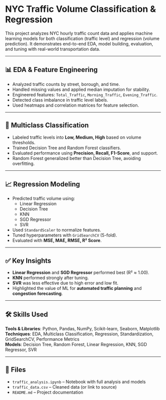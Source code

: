 # NYC Traffic Volume Classification & Regression

This project analyzes NYC hourly traffic count data and applies machine learning models for both classification (traffic level) and regression (volume prediction). It demonstrates end-to-end EDA, model building, evaluation, and tuning with real-world transportation data.

---

## 📊 EDA & Feature Engineering

- Analyzed traffic counts by street, borough, and time.
- Handled missing values and applied median imputation for stability.
- Engineered features: `Total_Traffic`, `Morning_Traffic`, `Evening_Traffic`.
- Detected class imbalance in traffic level labels.
- Used heatmaps and correlation matrices for feature selection.

---

## 🧠 Multiclass Classification

- Labeled traffic levels into **Low, Medium, High** based on volume thresholds.
- Trained Decision Tree and Random Forest classifiers.
- Evaluated performance using **Precision, Recall, F1-Score**, and support.
- Random Forest generalized better than Decision Tree, avoiding overfitting.

---

## 📈 Regression Modeling

- Predicted traffic volume using:
  - Linear Regression
  - Decision Tree
  - KNN
  - SGD Regressor
  - SVR
- Used `StandardScaler` to normalize features.
- Tuned hyperparameters with `GridSearchCV` (5-fold).
- Evaluated with **MSE, MAE, RMSE, R² Score**.

---

## ✅ Key Insights

- **Linear Regression** and **SGD Regressor** performed best (R² ≈ 1.00).
- **KNN** performed strongly after tuning.
- **SVR** was less effective due to high error and low fit.
- Highlighted the value of ML for **automated traffic planning** and **congestion forecasting**.

---

## 🛠️ Skills Used

**Tools & Libraries**: Python, Pandas, NumPy, Scikit-learn, Seaborn, Matplotlib  
**Techniques**: EDA, Multiclass Classification, Regression, Standardization, GridSearchCV, Performance Metrics  
**Models**: Decision Tree, Random Forest, Linear Regression, KNN, SGD Regressor, SVR

---

## 📁 Files

- `traffic_analysis.ipynb` – Notebook with full analysis and models  
- `traffic_data.csv` – Cleaned data (or link to source)  
- `README.md` – Project documentation
